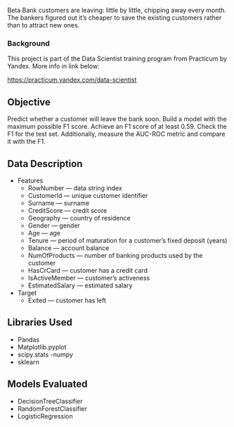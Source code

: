 Beta Bank customers are leaving: little by little, chipping away every month. The bankers figured out it’s cheaper to save the existing customers rather than to attract new ones.
### Background
This project is part of the Data Scientist training program from Practicum by Yandex. More info in link below:

https://practicum.yandex.com/data-scientist

## Objective
Predict whether a customer will leave the bank soon. Build a model with the maximum possible F1 score.
Achieve an F1 score of at least 0.59. Check the F1 for the test set.
Additionally, measure the AUC-ROC metric and compare it with the F1.

## Data Description
* Features
  * RowNumber — data string index
  * CustomerId — unique customer identifier
  * Surname — surname
  * CreditScore — credit score
  * Geography — country of residence
  * Gender — gender
  * Age — age
  * Tenure — period of maturation for a customer’s fixed deposit (years)
  * Balance — account balance
  * NumOfProducts — number of banking products used by the customer
  * HasCrCard — customer has a credit card
  * IsActiveMember — customer’s activeness
  * EstimatedSalary — estimated salary
* Target
  * Exited — сustomer has left
  
## Libraries Used
- Pandas
- Matplotlib.pyplot
- scipy.stats
-numpy
- sklearn  

## Models Evaluated
* DecisionTreeClassifier
* RandomForestClassifier
* LogisticRegression

